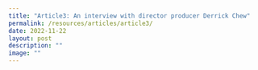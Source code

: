 ```yaml
---
title: "Article3: An interview with director producer Derrick Chew"
permalink: /resources/articles/article3/
date: 2022-11-22
layout: post
description: ""
image: ""
---
```

